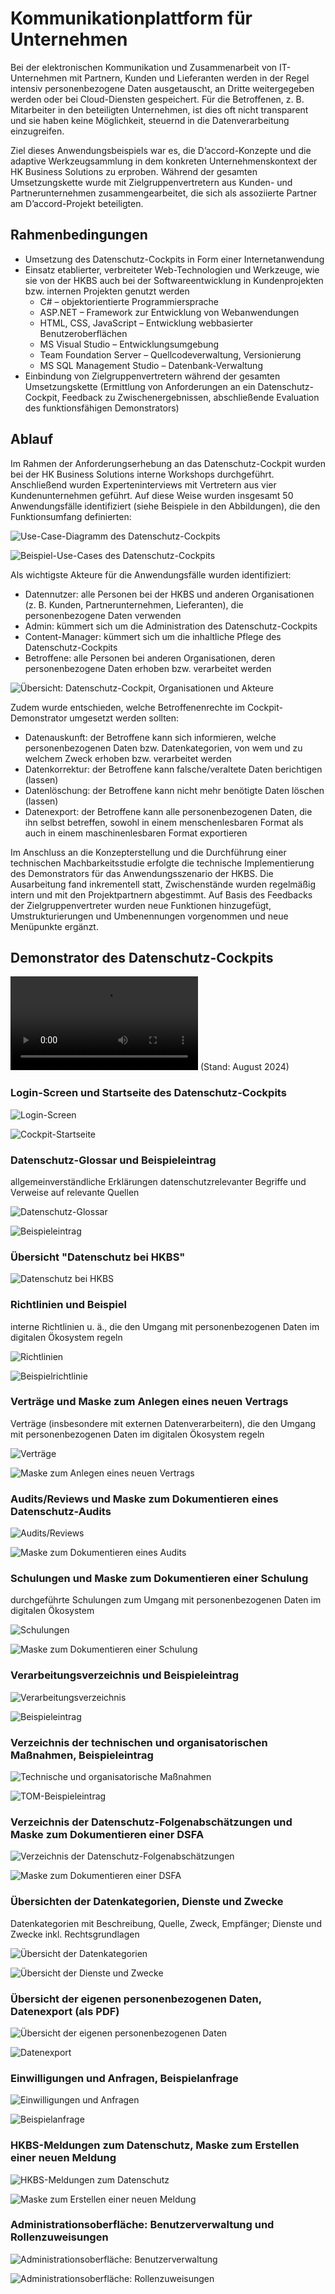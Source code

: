 # Kommunikationplattform für Unternehmen

Bei der elektronischen Kommunikation und Zusammenarbeit von IT-Unternehmen mit Partnern, Kunden und Lieferanten werden in der Regel intensiv personenbezogene Daten ausgetauscht, an Dritte weitergegeben werden oder bei Cloud-Diensten gespeichert. Für die Betroffenen, z. B. Mitarbeiter in den beteiligten Unternehmen, ist dies oft nicht transparent und sie haben keine Möglichkeit, steuernd in die Datenverarbeitung einzugreifen.

Ziel dieses Anwendungsbeispiels war es, die D’accord-Konzepte und die adaptive Werkzeugsammlung in dem konkreten Unternehmenskontext der HK Business Solutions zu erproben. Während der gesamten Umsetzungskette wurde mit Zielgruppenvertretern aus Kunden- und Partnerunternehmen zusammengearbeitet, die sich als assoziierte Partner am D’accord-Projekt beteiligten.

## Rahmenbedingungen

- Umsetzung des Datenschutz-Cockpits in Form einer Internetanwendung
- Einsatz etablierter, verbreiteter Web-Technologien und Werkzeuge, wie sie von der HKBS auch bei der Softwareentwicklung in Kundenprojekten bzw. internen Projekten genutzt werden
  - C# – objektorientierte Programmiersprache
  - ASP.NET – Framework zur Entwicklung von Webanwendungen
  - HTML, CSS, JavaScript – Entwicklung webbasierter Benutzeroberflächen
  - MS Visual Studio – Entwicklungsumgebung
  - Team Foundation Server – Quellcodeverwaltung, Versionierung
  - MS SQL Management Studio – Datenbank-Verwaltung
- Einbindung von Zielgruppenvertretern während der gesamten Umsetzungskette (Ermittlung von Anforderungen an ein Datenschutz-Cockpit, Feedback zu Zwischenergebnissen, abschließende Evaluation des funktionsfähigen Demonstrators)

## Ablauf

Im Rahmen der Anforderungserhebung an das Datenschutz-Cockpit wurden bei der HK Business Solutions interne Workshops durchgeführt. Anschließend wurden Experteninterviews mit Vertretern aus vier Kundenunternehmen geführt. Auf diese Weise wurden insgesamt 50 Anwendungsfälle identifiziert (siehe Beispiele in den Abbildungen), die den Funktionsumfang definierten:

![Use-Case-Diagramm des Datenschutz-Cockpits](<HKBS-I-02.png>)

![Beispiel-Use-Cases des Datenschutz-Cockpits](<HKBS-I-03.png>)

Als wichtigste Akteure für die Anwendungsfälle wurden identifiziert:

- Datennutzer: alle Personen bei der HKBS und anderen Organisationen (z. B. Kunden, Partnerunternehmen, Lieferanten), die personenbezogene Daten verwenden
- Admin: kümmert sich um die Administration des Datenschutz-Cockpits
- Content-Manager: kümmert sich um die inhaltliche Pflege des Datenschutz-Cockpits
- Betroffene: alle Personen bei anderen Organisationen, deren personenbezogene Daten erhoben bzw. verarbeitet werden

![Übersicht: Datenschutz-Cockpit, Organisationen und Akteure](<HKBS-I-01.png>)

Zudem wurde entschieden, welche Betroffenenrechte im Cockpit-Demonstrator umgesetzt werden sollten:

- Datenauskunft: der Betroffene kann sich informieren, welche personenbezogenen Daten bzw. Datenkategorien, von wem und zu welchem Zweck erhoben bzw. verarbeitet werden
- Datenkorrektur: der Betroffene kann falsche/veraltete Daten berichtigen (lassen)
- Datenlöschung: der Betroffene kann nicht mehr benötigte Daten löschen (lassen)
- Datenexport: der Betroffene kann alle personenbezogenen Daten, die ihn selbst betreffen, sowohl in einem menschenlesbaren Format als auch in einem maschinenlesbaren Format exportieren

Im Anschluss an die Konzepterstellung und die Durchführung einer technischen Machbarkeitsstudie erfolgte die technische Implementierung des Demonstrators für das Anwendungsszenario der HKBS. Die Ausarbeitung fand inkrementell statt, Zwischenstände wurden regelmäßig intern und mit den Projektpartnern abgestimmt. Auf Basis des Feedbacks der Zielgruppenvertreter wurden neue Funktionen hinzugefügt, Umstrukturierungen und Umbenennungen vorgenommen und neue Menüpunkte ergänzt.

## Demonstrator des Datenschutz-Cockpits


<video src="Daccord-Cockpit_HKBS.mp4" controls="controls" style="max-width: 960px;"></video>
(Stand: August 2024)

### Login-Screen und Startseite des Datenschutz-Cockpits

![Login-Screen](<HKBS_01_login.JPG>)

![Cockpit-Startseite](<HKBS_02_startseite.JPG>)

### Datenschutz-Glossar und Beispieleintrag
allgemeinverständliche Erklärungen datenschutzrelevanter Begriffe und Verweise auf relevante Quellen

![Datenschutz-Glossar](<HKBS_03_glossar.JPG>)

![Beispieleintrag](<HKBS_04_glossareintrag.JPG>)

### Übersicht "Datenschutz bei HKBS"

![Datenschutz bei HKBS](<HKBS_05_ds-bei-hkbs.JPG>)

### Richtlinien und Beispiel
interne Richtlinien u. ä., die den Umgang mit personenbezogenen Daten im digitalen Ökosystem regeln

![Richtlinien](<HKBS_06_richtlinien.JPG>)

![Beispielrichtlinie](<HKBS_07_richtlinien-beispiel.JPG>)

### Verträge und Maske zum Anlegen eines neuen Vertrags
Verträge (insbesondere mit externen Datenverarbeitern), die den Umgang mit personenbezogenen Daten im digitalen Ökosystem regeln

![Verträge](<HKBS_08_vertraege.JPG>)

![Maske zum Anlegen eines neuen Vertrags](<HKBS_09_neuer-vertrag.JPG>)

### Audits/Reviews und Maske zum Dokumentieren eines Datenschutz-Audits

![Audits/Reviews](<HKBS_10_audits.JPG>)

![Maske zum Dokumentieren eines Audits](<HKBS_11_neues-audit.JPG>)

### Schulungen und Maske zum Dokumentieren einer Schulung
durchgeführte Schulungen zum Umgang mit personenbezogenen Daten im digitalen Ökosystem

![Schulungen](<HKBS_12_schulungen.JPG>)

![Maske zum Dokumentieren einer Schulung](<HKBS_13_neue-schulung.JPG>)

### Verarbeitungsverzeichnis und Beispieleintrag

![Verarbeitungsverzeichnis](<HKBS_14_verarbeitungsverzeichnis.JPG>)

![Beispieleintrag](<HKBS_15_verarbeitungsverzeichnis-beispiel.JPG>)

### Verzeichnis der technischen und organisatorischen Maßnahmen, Beispieleintrag

![Technische und organisatorische Maßnahmen](<HKBS_16_tom.JPG>)

![TOM-Beispieleintrag](<HKBS_17_tom-beispiel.JPG>)

### Verzeichnis der Datenschutz-Folgenabschätzungen und Maske zum Dokumentieren einer DSFA

![Verzeichnis der Datenschutz-Folgenabschätzungen](<HKBS_18_dsfa.JPG>)

![Maske zum Dokumentieren einer DSFA](<HKBS_19_neue-dsfa.JPG>)

### Übersichten der Datenkategorien, Dienste und Zwecke
Datenkategorien mit Beschreibung, Quelle, Zweck, Empfänger; Dienste und Zwecke inkl. Rechtsgrundlagen

![Übersicht der Datenkategorien](<HKBS_20_datenkategorien.JPG>)

![Übersicht der Dienste und Zwecke](<HKBS_21_dienste-zwecke.JPG>)

### Übersicht der eigenen personenbezogenen Daten, Datenexport (als PDF)

![Übersicht der eigenen personenbezogenen Daten](<HKBS_22_eigene-daten-aendern.JPG>)

![Datenexport](<HKBS_23_eigene-daten-exportieren.JPG>)

### Einwilligungen und Anfragen, Beispielanfrage

![Einwilligungen und Anfragen](<HKBS_24_einwilligungen-anfragen.JPG>)

![Beispielanfrage](<HKBS_25_anfrage-beispiel.JPG>)

### HKBS-Meldungen zum Datenschutz, Maske zum Erstellen einer neuen Meldung

![HKBS-Meldungen zum Datenschutz](<HKBS_26_meldungen.JPG>)

![Maske zum Erstellen einer neuen Meldung](<HKBS_27_neue_meldung.JPG>)

### Administrationsoberfläche: Benutzerverwaltung und Rollenzuweisungen

![Administrationsoberfläche: Benutzerverwaltung](<HKBS_28_benutzerverwaltung.JPG>)

![Administrationsoberfläche: Rollenzuweisungen](<HKBS_29_rolle-aendern.JPG>)
